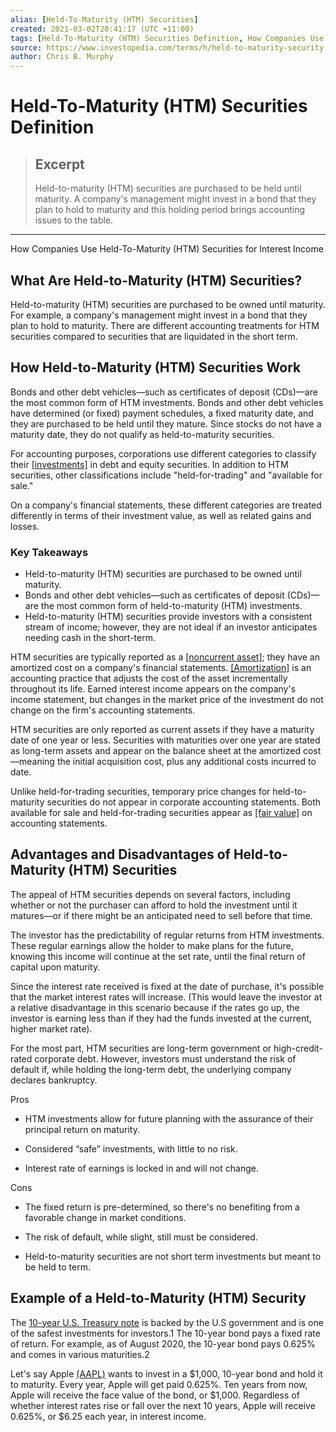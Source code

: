 ```yaml
---
alias: [Held-To-Maturity (HTM) Securities]
created: 2021-03-02T20:41:17 (UTC +11:00)
tags: [Held-To-Maturity (HTM) Securities Definition, How Companies Use Held-To-Maturity (HTM) Securities for Interest Income]
source: https://www.investopedia.com/terms/h/held-to-maturity-security.asp
author: Chris B. Murphy
---
```


# Held-To-Maturity (HTM) Securities Definition

> ## Excerpt
> Held-to-maturity (HTM) securities are purchased to be held until maturity. A company's management might invest in a bond that they plan to hold to maturity and this holding period brings accounting issues to the table.

---

How Companies Use Held-To-Maturity (HTM) Securities for Interest Income
## What Are Held-to-Maturity (HTM) Securities?

Held-to-maturity (HTM) securities are purchased to be owned until maturity. For example, a company's management might invest in a bond that they plan to hold to maturity. There are different accounting treatments for HTM securities compared to securities that are liquidated in the short term.

## How Held-to-Maturity (HTM) Securities Work

Bonds and other debt vehicles—such as certificates of deposit (CDs)—are the most common form of HTM investments. Bonds and other debt vehicles have determined (or fixed) payment schedules, a fixed maturity date, and they are purchased to be held until they mature. Since stocks do not have a maturity date, they do not qualify as held-to-maturity securities.

For accounting purposes, corporations use different categories to classify their [[investments]](https://www.investopedia.com/articles/younginvestors/10/what-is-an-investment.asp) in debt and equity securities. In addition to HTM securities, other classifications include "held-for-trading" and "available for sale."

On a company's financial statements, these different categories are treated differently in terms of their investment value, as well as related gains and losses.

### Key Takeaways

-   Held-to-maturity (HTM) securities are purchased to be owned until maturity.
-   Bonds and other debt vehicles—such as certificates of deposit (CDs)—are the most common form of held-to-maturity (HTM) investments.
-   Held-to-maturity (HTM) securities provide investors with a consistent stream of income; however, they are not ideal if an investor anticipates needing cash in the short-term.

HTM securities are typically reported as a [[noncurrent asset]](https://www.investopedia.com/terms/n/noncurrent-assets.asp); they have an amortized cost on a company's financial statements. [[Amortization]](https://www.investopedia.com/terms/a/amortization.asp) is an accounting practice that adjusts the cost of the asset incrementally throughout its life. Earned interest income appears on the company's income statement, but changes in the market price of the investment do not change on the firm's accounting statements.

HTM securities are only reported as current assets if they have a maturity date of one year or less. Securities with maturities over one year are stated as long-term assets and appear on the balance sheet at the amortized cost—meaning the initial acquisition cost, plus any additional costs incurred to date.

Unlike held-for-trading securities, temporary price changes for held-to-maturity securities do not appear in corporate accounting statements. Both available for sale and held-for-trading securities appear as [[fair value]](https://www.investopedia.com/terms/f/fairvalue.asp) on accounting statements.

## Advantages and Disadvantages of Held-to-Maturity (HTM) Securities

The appeal of HTM securities depends on several factors, including whether or not the purchaser can afford to hold the investment until it matures—or if there might be an anticipated need to sell before that time.

The investor has the predictability of regular returns from HTM investments. These regular earnings allow the holder to make plans for the future, knowing this income will continue at the set rate, until the final return of capital upon maturity.

Since the interest rate received is fixed at the date of purchase, it's possible that the market interest rates will increase. (This would leave the investor at a relative disadvantage in this scenario because if the rates go up, the investor is earning less than if they had the funds invested at the current, higher market rate).

For the most part, HTM securities are long-term government or high-credit-rated corporate debt. However, investors must understand the risk of default if, while holding the long-term debt, the underlying company declares bankruptcy.

Pros

-   HTM investments allow for future planning with the assurance of their principal return on maturity.
    
-   Considered “safe” investments, with little to no risk.
    
-   Interest rate of earnings is locked in and will not change.
    

Cons

-   The fixed return is pre-determined, so there's no benefiting from a favorable change in market conditions.
    
-   The risk of default, while slight, still must be considered.
    
-   Held-to-maturity securities are not short term investments but meant to be held to term.
    

## Example of a Held-to-Maturity (HTM) Security

The [10-year U.S. Treasury note](https://www.investopedia.com/terms/1/10-yeartreasury.asp) is backed by the U.S government and is one of the safest investments for investors.1 The 10-year bond pays a fixed rate of return. For example, as of August 2020, the 10-year bond pays 0.625% and comes in various maturities.2

Let's say Apple [(AAPL)](https://www.investopedia.com/markets/quote?tvwidgetsymbol=aapl) wants to invest in a $1,000, 10-year bond and hold it to maturity. Every year, Apple will get paid 0.625%. Ten years from now, Apple will receive the face value of the bond, or $1,000. Regardless of whether interest rates rise or fall over the next 10 years, Apple will receive 0.625%, or $6.25 each year, in interest income.
